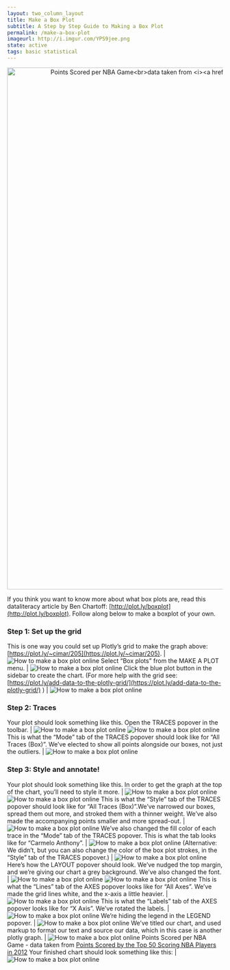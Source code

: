 ```yaml
---
layout: two_column_layout
title: Make a Box Plot
subtitle: A Step by Step Guide to Making a Box Plot
permalink: /make-a-box-plot
imageurl: http://i.imgur.com/YPS9jee.png
state: active
tags: basic statistical
---
```


<div style="max-width: 800px;">
    <a href="https://plot.ly/~cimar/203/" target="_blank" title="Points Scored per NBA Game&lt;br&gt;data taken from &lt;i&gt;&lt;a href=&quot;https://plot.ly/jackp/969&quot;&gt;Points Scored by the Top 50 Scoring NBA Players in 2012&lt;/a&gt;&lt;/i&gt;" style="display: block; text-align: center;"><img src="https://plot.ly/~cimar/203.png" alt="Points Scored per NBA Game&lt;br&gt;data taken from &lt;i&gt;&lt;a href=&quot;https://plot.ly/jackp/969&quot;&gt;Points Scored by the Top 50 Scoring NBA Players in 2012&lt;/a&gt;&lt;/i&gt;" style="max-width: 100%;width: 1218px;"  width="1218" onerror="this.onerror=null;this.src='https://plot.ly/404.png';" /></a>
    
<!--    <script data-plotly="cimar:203" src="https://plot.ly/embed.js" async></script> -->
</div>




If you think you want to know more about what box plots are, read this dataliteracy article by Ben Chartoff: [http://plot.ly/boxplot](http://plot.ly/boxplot). Follow along below to make a boxplot of your own.

### Step 1: Set up the grid

This is one way you could set up Plotly’s grid to make the graph above: [https://plot.ly/~cimar/205](https://plot.ly/~cimar/205). | ![How to make a box plot online](https://plot.ly/static/learn/images/web_app_tutorials/how-to-make-a-box-plot-online/image03.png)
Select “Box plots” from the MAKE A PLOT menu. | ![How to make a box plot online](https://plot.ly/static/learn/images/web_app_tutorials/how-to-make-a-box-plot-online/image18.png)
Click the blue plot button in the sidebar to create the chart.  (For more help with the grid see: [https://plot.ly/add-data-to-the-plotly-grid/](https://plot.ly/add-data-to-the-plotly-grid/) ) | ![How to make a box plot online](https://plot.ly/static/learn/images/web_app_tutorials/how-to-make-a-box-plot-online/image09.png)

### Step 2: Traces

Your plot should look something like this.  Open the TRACES popover in the toolbar. | ![How to make a box plot online](https://plot.ly/static/learn/images/web_app_tutorials/how-to-make-a-box-plot-online/image12.png) ![How to make a box plot online](https://plot.ly/static/learn/images/web_app_tutorials/how-to-make-a-box-plot-online/image13.png)
This is what the “Mode” tab of the TRACES popover should look like for “All Traces (Box)”. We’ve elected to show all points alongside our boxes, not just the outliers. | ![How to make a box plot online](https://plot.ly/static/learn/images/web_app_tutorials/how-to-make-a-box-plot-online/image02.png)

### Step 3: Style and annotate!

Your plot should look something like this. In order to get the graph at the top of the chart, you’ll need to style it more. | ![How to make a box plot online](https://plot.ly/static/learn/images/web_app_tutorials/how-to-make-a-box-plot-online/image05.png) ![How to make a box plot online](https://plot.ly/static/learn/images/web_app_tutorials/how-to-make-a-box-plot-online/image13.png)
This is what the “Style” tab of the TRACES popover should look like for “All Traces (Box)”.We’ve narrowed our boxes, spread them out more, and stroked them with a thinner weight. We’ve also made the accompanying points smaller and more spread-out. | ![How to make a box plot online](https://plot.ly/static/learn/images/web_app_tutorials/how-to-make-a-box-plot-online/image10.png)
We’ve also changed the fill color of each trace in the “Mode” tab of the TRACES popover. This is what the tab looks like for “Carmelo Anthony”. | ![How to make a box plot online](https://plot.ly/static/learn/images/web_app_tutorials/how-to-make-a-box-plot-online/image16.png)
(Alternative: We didn’t, but you can also change the color of the box plot strokes, in the “Style” tab of the TRACES popover.) | ![How to make a box plot online](https://plot.ly/static/learn/images/web_app_tutorials/how-to-make-a-box-plot-online/image19.png)
Here’s how the LAYOUT popover should look. We’ve nudged the top margin, and we’re giving our chart a grey background. We’ve also changed the font. | ![How to make a box plot online](https://plot.ly/static/learn/images/web_app_tutorials/how-to-make-a-box-plot-online/image04.png) ![How to make a box plot online](https://plot.ly/static/learn/images/web_app_tutorials/how-to-make-a-box-plot-online/image06.png)
This is what the “Lines” tab of the AXES popover looks like for “All Axes”. We’ve made the grid lines white, and the x-axis a little heavier. | ![How to make a box plot online](https://plot.ly/static/learn/images/web_app_tutorials/how-to-make-a-box-plot-online/image14.png)
This is what the “Labels” tab of the AXES popover looks like for “X Axis”. We’ve rotated the labels. | ![How to make a box plot online](https://plot.ly/static/learn/images/web_app_tutorials/how-to-make-a-box-plot-online/image00.png)
We’re hiding the legend in the LEGEND popover. | ![How to make a box plot online](https://plot.ly/static/learn/images/web_app_tutorials/how-to-make-a-box-plot-online/image08.png)
We’ve titled our chart, and used markup to format our text and source our data, which in this case is another plotly graph. | ![How to make a box plot online](https://plot.ly/static/learn/images/web_app_tutorials/how-to-make-a-box-plot-online/image07.png) Points Scored per NBA Game - data taken from [Points Scored by the Top 50 Scoring NBA Players in 2012](https://plot.ly/jackp/969)
Your finished chart should look something like this: | ![How to make a box plot online](https://plot.ly/static/learn/images/web_app_tutorials/how-to-make-a-box-plot-online/image17.png)

